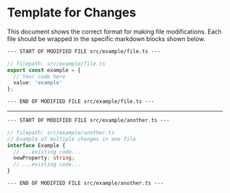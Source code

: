 # Template for Changes

This document shows the correct format for making file modifications. Each file should be wrapped in the specific markdown blocks shown below.

```markdown
--- START OF MODIFIED FILE src/example/file.ts ---
```

```typescript
// filepath: src/example/file.ts
export const example = {
  // Your code here
  value: 'example'
};
```

```markdown
--- END OF MODIFIED FILE src/example/file.ts ---
```

---

```markdown
--- START OF MODIFIED FILE src/example/another.ts ---
```

```typescript
// filepath: src/example/another.ts
// Example of multiple changes in one file
interface Example {
  // ...existing code...
  newProperty: string;
  // ...existing code...
}
```

```markdown
--- END OF MODIFIED FILE src/example/another.ts ---
```